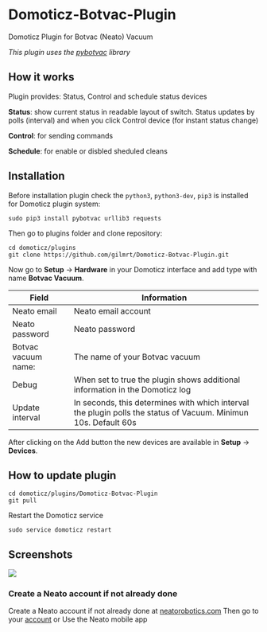 # Domoticz-Botvac-Plugin
 Domoticz Plugin for Botvac (Neato) Vacuum
 
 *This plugin uses the [pybotvac](https://github.com/stianaske/pybotvac) library*

## How it works

Plugin provides: Status, Control and schedule status devices

**Status**: show current status in readable layout of switch. Status updates by polls 
(interval) and when you click Control device (for instant status change)

**Control**: for sending commands

**Schedule**: for enable or disbled sheduled cleans


## Installation

Before installation plugin check the `python3`, `python3-dev`, `pip3` is installed for Domoticz plugin system:

```
sudo pip3 install pybotvac urllib3 requests
```

Then go to plugins folder and clone repository:
```
cd domoticz/plugins
git clone https://github.com/gilmrt/Domoticz-Botvac-Plugin.git
```

Now go to **Setup** -> **Hardware** in your Domoticz interface and add type with name **Botvac Vacuum**.

| Field | Information|
| ----- | ---------- |
| Neato email | Neato email account |
| Neato password | Neato password |
| Botvac vacuum name: | The name of your Botvac vacuum |
| Debug | When set to true the plugin shows additional information in the Domoticz log |
| Update interval | In seconds, this determines with which interval the plugin polls the status of Vacuum. Minimun 10s. Default 60s   |

After clicking on the Add button the new devices are available in **Setup** -> **Devices**.

## How to update plugin

```
cd domoticz/plugins/Domoticz-Botvac-Plugin
git pull
```

Restart the Domoticz service
```
sudo service domoticz restart
```

## Screenshots
![](https://user-images.githubusercontent.com/4236800/80859999-1fb89f00-8c65-11ea-8b10-32316c23bfd2.png)


### Create a Neato account if not already done

Create a Neato account if not already done at [neatorobotics.com](https://neatorobotics.com/fr/my-neato-create-account/)
Then go to your [account](https://neatorobotics.com/fr/my-neato/)
or 
Use the Neato mobile app

